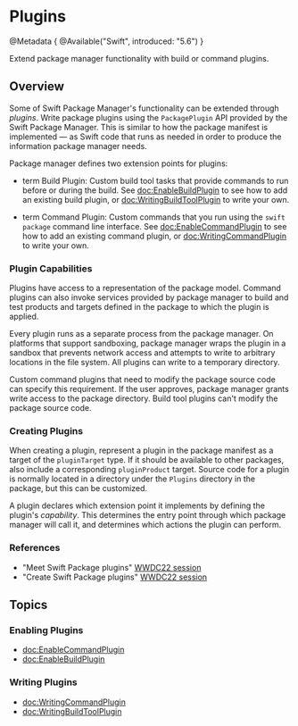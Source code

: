 # Plugins

@Metadata {
    @Available("Swift", introduced: "5.6")
}

Extend package manager functionality with build or command plugins.  

## Overview

Some of Swift Package Manager's functionality can be extended through _plugins_.
Write package plugins using the `PackagePlugin` API provided by the Swift Package Manager. <!-- link to docs needed -->
This is similar to how the package manifest is implemented — as Swift code that runs as needed in order to produce the information package manager needs.

Package manager defines two extension points for plugins:

- term Build Plugin: Custom build tool tasks that provide commands to run before or during the build.
  See <doc:EnableBuildPlugin> to see how to add an existing build plugin, or <doc:WritingBuildToolPlugin> to write your own.

- term Command Plugin: Custom commands that you run using the `swift package` command line interface.
  See <doc:EnableCommandPlugin> to see how to add an existing command plugin, or <doc:WritingCommandPlugin> to write your own.

### Plugin Capabilities

Plugins have access to a representation of the package model.
Command plugins can also invoke services provided by package manager to build and test products and targets defined in the package to which the plugin is applied.

Every plugin runs as a separate process from the package manager. 
On platforms that support sandboxing, package manager wraps the plugin in a sandbox that prevents network access and attempts to write to arbitrary locations in the file system.
All plugins can write to a temporary directory.

Custom command plugins that need to modify the package source code can specify this requirement.
If the user approves, package manager grants write access to the package directory.
Build tool plugins can't modify the package source code.

### Creating Plugins

When creating a plugin, represent a plugin in the package manifest as a target of the `pluginTarget` type.
If it should be available to other packages, also include a corresponding `pluginProduct` target.
Source code for a plugin is normally located in a directory under the `Plugins` directory in the package, but this can be customized.

A plugin declares which extension point it implements by defining the plugin's _capability_.
This determines the entry point through which package manager will call it, and determines which actions the plugin can perform.

### References

- "Meet Swift Package plugins" [WWDC22 session](https://developer.apple.com/videos/play/wwdc2022-110359)
- "Create Swift Package plugins" [WWDC22 session](https://developer.apple.com/videos/play/wwdc2022-110401)

## Topics

### Enabling Plugins

- <doc:EnableCommandPlugin>
- <doc:EnableBuildPlugin>

### Writing Plugins

- <doc:WritingCommandPlugin>
- <doc:WritingBuildToolPlugin>
